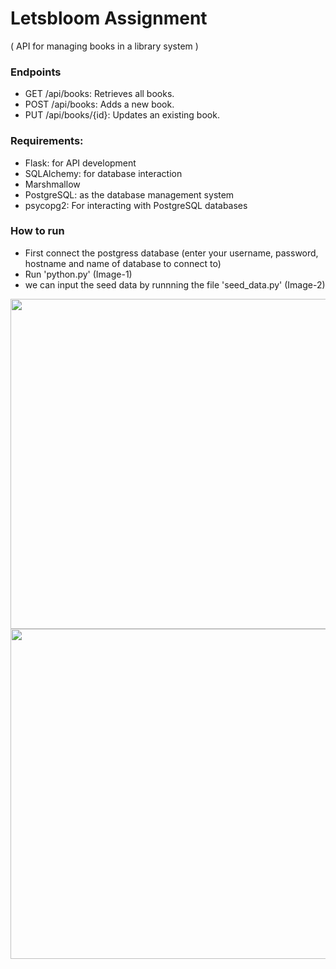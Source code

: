 # Letsbloom Assignment
( API for managing books in a library system )

<h3>Endpoints</h3>

- GET /api/books: Retrieves all books.
- POST /api/books: Adds a new book.
- PUT /api/books/{id}: Updates an existing book.

<h3>Requirements:</h3>

- Flask: for API development
- SQLAlchemy: for database interaction 
- Marshmallow
- PostgreSQL: as the database management system 
- psycopg2: For interacting with PostgreSQL databases

<h3>How to run</h3>

- First connect the postgress database (enter your username, password, hostname and name of database to connect to)
- Run 'python.py' (Image-1)
- we can input the seed data by runnning the file 'seed_data.py' (Image-2)


<img src="https://github.com/Vineet-Jakhar/letsbloom-assignment/blob/main/Image-1.png" width="528"/>
<img src="https://github.com/Vineet-Jakhar/letsbloom-assignment/blob/main/Image-2.png" width="528"/>
